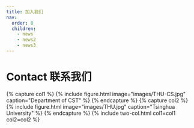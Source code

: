 ```yaml
---
title: 加入我们
nav:
  order: 8
  children:
    - news
    - news2
    - news3
---
```


# <i class="fas fa-envelope"></i>Contact 联系我们

{% capture col1 %}
{%
  include figure.html
  image="images/THU-CS.jpg"
  caption="Department of CST"
%}
{% endcapture %}
{% capture col2 %}
{%
  include figure.html
  image="images/THU.jpg"
  caption="Tsinghua University"
%}
{% endcapture %}
{% include two-col.html col1=col1 col2=col2 %}
